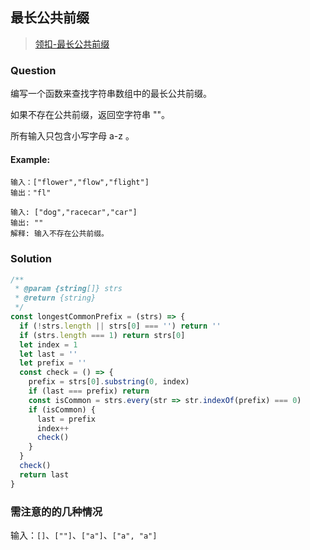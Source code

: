 ## 最长公共前缀

> [领扣-最长公共前缀](https://leetcode-cn.com/problems/longest-common-prefix/description/)

### Question

编写一个函数来查找字符串数组中的最长公共前缀。

如果不存在公共前缀，返回空字符串 ""。

所有输入只包含小写字母 a-z 。

#### Example:
```shell
输入：["flower","flow","flight"]
输出："fl"
```

```shell
输入: ["dog","racecar","car"]
输出: ""
解释: 输入不存在公共前缀。
```

### Solution
```javascript
/**
 * @param {string[]} strs
 * @return {string}
 */
const longestCommonPrefix = (strs) => {
  if (!strs.length || strs[0] === '') return ''
  if (strs.length === 1) return strs[0]
  let index = 1
  let last = ''
  let prefix = ''
  const check = () => {
    prefix = strs[0].substring(0, index)
    if (last === prefix) return
    const isCommon = strs.every(str => str.indexOf(prefix) === 0) 
    if (isCommon) {
      last = prefix
      index++
      check()
    }
  }
  check()
  return last
}
```

### 需注意的的几种情况

输入：`[]`、`[""]`、`["a"]`、`["a", "a"]`